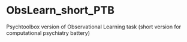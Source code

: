 # ObsLearn_short_PTB
Psychtoolbox version of Observational Learning task (short version for computational psychiatry battery)
